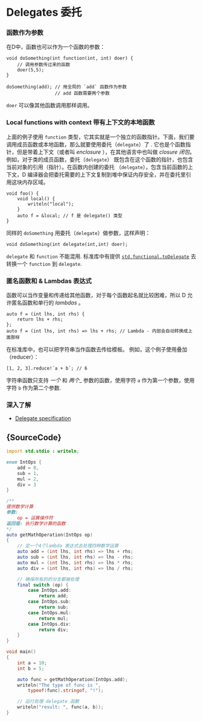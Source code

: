 # Delegates 委托

### 函数作为参数

在D中，函数也可以作为一个函数的参数：

    void doSomething(int function(int, int) doer) {
        // 调用参数传过来的函数
        doer(5,5);
    }

    doSomething(add); // 用全局的 `add` 函数作为参数
                      // add 函数需要两个参数

`doer` 可以像其他函数调用那样调用。

### Local functions with context 带有上下文的本地函数

上面的例子使用 `function` 类型，它其实就是一个独立的函数指针。下面，我们要调用成员函数或本地函数，那么就要使用委托（`delegate`）了 . 它也是个函数指针，但是带着上下文（或者叫 _enclosure_ ），在其他语言中也叫做 *closure 闭包*。例如，对于类的成员函数，委托（`delegate`） 既包含在这个函数的指针，也包含当前对象的引用（指针）。在函数内创建的委托 （`delegate`），包含当前函数的上下文，D 编译器会把委托需要的上下文复制到堆中保证内存安全，并在委托里引用这块内存区域。 

    void foo() {
        void local() {
            writeln("local");
        }
        auto f = &local; // f 是 delegate() 类型
    }

同样的 `doSomething` 用委托（`delegate`）做参数，这样声明：

    void doSomething(int delegate(int,int) doer);

`delegate` 和 `function` 不能混用. 标准库中有提供
[`std.functional.toDelegate`](https://dlang.org/phobos/std_functional.html#.toDelegate)
 去转换一个 `function` 到 `delegate`.

### 匿名函数和 & Lambdas 表达式

函数可以当作变量和传递给其他函数，对于每个函数起名就比较困难，所以 D 允许匿名函数和单行的 _lambdas_ 。

    auto f = (int lhs, int rhs) {
        return lhs + rhs;
    };
    auto f = (int lhs, int rhs) => lhs + rhs; // Lambda - 内部会自动转换成上面那样

在标准库中，也可以把字符串当作函数去传给模板。
例如，这个例子使用叠加（reducer）：

    [1, 2, 3].reduce!`a + b`; // 6

字符串函数只支持 _一个_ 和 _两个__ 参数的函数，使用字符 `a`
作为第一个参数，使用字符 `b` 作为第二个参数.

### 深入了解

- [Delegate specification](https://dlang.org/spec/function.html#closures)

## {SourceCode}

```d
import std.stdio : writeln;

enum IntOps {
    add = 0,
    sub = 1,
    mul = 2,
    div = 3
}

/**
提供数学计算
参数:
    op = 运算操作符
返回值: 执行数学计算的函数
*/
auto getMathOperation(IntOps op)
{
    // 定一个4个lambda 表达式去处理四种数学运算
    auto add = (int lhs, int rhs) => lhs + rhs;
    auto sub = (int lhs, int rhs) => lhs - rhs;
    auto mul = (int lhs, int rhs) => lhs * rhs;
    auto div = (int lhs, int rhs) => lhs / rhs;

    // 确保所有的的分支都被处理
    final switch (op) {
        case IntOps.add:
            return add;
        case IntOps.sub:
            return sub;
        case IntOps.mul:
            return mul;
        case IntOps.div:
            return div;
    }
}

void main()
{
    int a = 10;
    int b = 5;

    auto func = getMathOperation(IntOps.add);
    writeln("The type of func is ",
        typeof(func).stringof, "!");

    // 运行处理 delegate 函数
    writeln("result: ", func(a, b));
}
```
